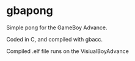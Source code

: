 # gbapong
Simple pong for the GameBoy Advance.

Coded in C, and compiled with gbacc.

Compiled .elf file runs on the VisiualBoyAdvance

